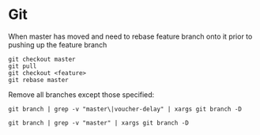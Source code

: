 # Git

When master has moved and need to rebase feature branch onto it prior to pushing up the feature branch 


```
git checkout master
git pull 
git checkout <feature>
git rebase master
```


Remove all branches except those specified: 
```
git branch | grep -v "master\|voucher-delay" | xargs git branch -D 
```
```
git branch | grep -v "master" | xargs git branch -D 
```
